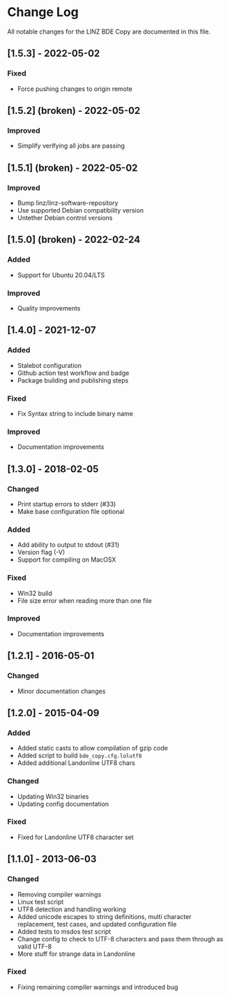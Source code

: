 # Change Log

All notable changes for the LINZ BDE Copy are documented in this file.

## [1.5.3] - 2022-05-02

### Fixed

- Force pushing changes to origin remote

## [1.5.2] (broken) - 2022-05-02

### Improved

- Simplify verifying all jobs are passing

## [1.5.1] (broken) - 2022-05-02

### Improved

- Bump linz/linz-software-repository
- Use supported Debian compatibility version
- Untether Debian control versions

## [1.5.0] (broken) - 2022-02-24

### Added

- Support for Ubuntu 20.04/LTS

### Improved

- Quality improvements

## [1.4.0] - 2021-12-07

### Added

- Stalebot configuration
- Github action test workflow and badge
- Package building and publishing steps

### Fixed

- Fix Syntax string to include binary name

### Improved

- Documentation improvements

## [1.3.0] - 2018-02-05

### Changed

- Print startup errors to stderr (#33)
- Make base configuration file optional

### Added

- Add ability to output to stdout (#31)
- Version flag (-V)
- Support for compiling on MacOSX

### Fixed

- Win32 build
- File size error when reading more than one file

### Improved

- Documentation improvements

## [1.2.1] - 2016-05-01

### Changed

- Minor documentation changes

## [1.2.0] - 2015-04-09

### Added

- Added static casts to allow compilation of gzip code
- Added script to build `bde_copy.cfg.lolutf8`
- Added additional Landonline UTF8 chars

### Changed

- Updating Win32 binaries
- Updating config documentation

### Fixed

- Fixed for Landonline UTF8 character set

## [1.1.0] - 2013-06-03

### Changed

- Removing compiler warnings
- Linux test script
- UTF8 detection and handling working
- Added unicode escapes to string definitions, multi character replacement, test cases, and updated
  configuration file
- Added tests to msdos test script
- Change config to check to UTF-8 characters and pass them through as valid UTF-8
- More stuff for strange data in Landonline

### Fixed

- Fixing remaining compiler warnings and introduced bug
